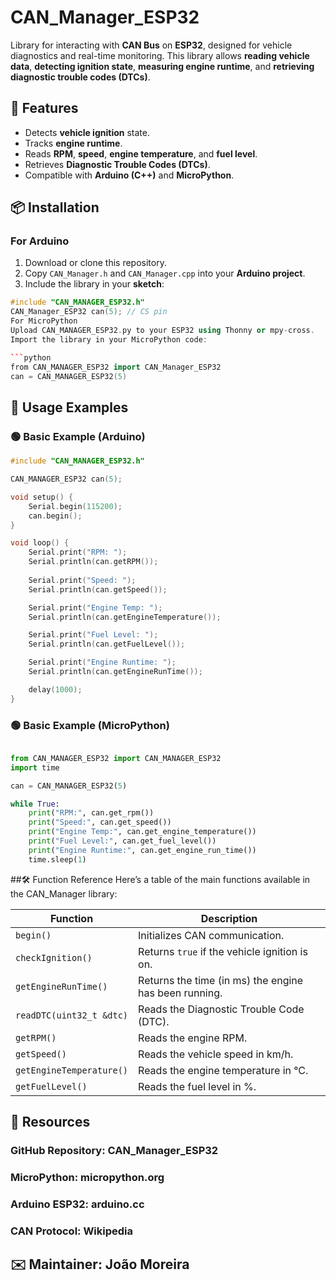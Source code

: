 # CAN_Manager_ESP32

Library for interacting with **CAN Bus** on **ESP32**, designed for vehicle diagnostics and real-time monitoring. This library allows **reading vehicle data**, **detecting ignition state**, **measuring engine runtime**, and **retrieving diagnostic trouble codes (DTCs)**.

## 🚀 Features
- Detects **vehicle ignition** state.
- Tracks **engine runtime**.
- Reads **RPM**, **speed**, **engine temperature**, and **fuel level**.
- Retrieves **Diagnostic Trouble Codes (DTCs)**.
- Compatible with **Arduino (C++)** and **MicroPython**.

## 📦 Installation

### For **Arduino**
1. Download or clone this repository.
2. Copy `CAN_Manager.h` and `CAN_Manager.cpp` into your **Arduino project**.
3. Include the library in your **sketch**:

```cpp
#include "CAN_MANAGER_ESP32.h"
CAN_Manager_ESP32 can(5); // CS pin
For MicroPython
Upload CAN_MANAGER_ESP32.py to your ESP32 using Thonny or mpy-cross.
Import the library in your MicroPython code:

```python
from CAN_MANAGER_ESP32 import CAN_Manager_ESP32
can = CAN_MANAGER_ESP32(5)
```

## 📖 Usage Examples
### 🟢 Basic Example (Arduino)
```cpp
#include "CAN_MANAGER_ESP32.h"

CAN_MANAGER_ESP32 can(5);

void setup() {
    Serial.begin(115200);
    can.begin();
}

void loop() {
    Serial.print("RPM: ");
    Serial.println(can.getRPM());
    
    Serial.print("Speed: ");
    Serial.println(can.getSpeed());

    Serial.print("Engine Temp: ");
    Serial.println(can.getEngineTemperature());

    Serial.print("Fuel Level: ");
    Serial.println(can.getFuelLevel());

    Serial.print("Engine Runtime: ");
    Serial.println(can.getEngineRunTime());

    delay(1000);
}
```
### 🟢 Basic Example (MicroPython)
```python

from CAN_MANAGER_ESP32 import CAN_MANAGER_ESP32
import time

can = CAN_MANAGER_ESP32(5)

while True:
    print("RPM:", can.get_rpm())
    print("Speed:", can.get_speed())
    print("Engine Temp:", can.get_engine_temperature())
    print("Fuel Level:", can.get_fuel_level())
    print("Engine Runtime:", can.get_engine_run_time())
    time.sleep(1)
```
##🛠 Function Reference
Here’s a table of the main functions available in the CAN_Manager library:

| **Function**              | **Description**                                      |
|---------------------------|------------------------------------------------------|
| `begin()`                 | Initializes CAN communication.                       |
| `checkIgnition()`         | Returns `true` if the vehicle ignition is on.       |
| `getEngineRunTime()`      | Returns the time (in ms) the engine has been running. |
| `readDTC(uint32_t &dtc)`  | Reads the Diagnostic Trouble Code (DTC).            |
| `getRPM()`                | Reads the engine RPM.                               |
| `getSpeed()`              | Reads the vehicle speed in km/h.                    |
| `getEngineTemperature()`  | Reads the engine temperature in °C.                 |
| `getFuelLevel()`          | Reads the fuel level in %.                          |

## 🔗 Resources
### GitHub Repository: CAN_Manager_ESP32
### MicroPython: micropython.org
### Arduino ESP32: arduino.cc
### CAN Protocol: Wikipedia
## ✉️ Maintainer: João Moreira
